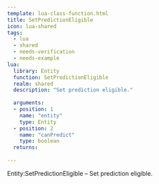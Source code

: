 ```yaml
---
template: lua-class-function.html
title: SetPredictionEligible
icon: lua-shared
tags:
  - lua
  - shared
  - needs-verification
  - needs-example
lua:
  library: Entity
  function: SetPredictionEligible
  realm: shared
  description: "Set prediction eligible."
  
  arguments:
  - position: 1
    name: "entity"
    type: Entity
  - position: 2
    name: "canPredict"
    type: boolean
  returns:
    
---
```


<div class="lua__search__keywords">
Entity:SetPredictionEligible &#x2013; Set prediction eligible.
</div>
